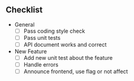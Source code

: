 ## Checklist
- General
  - [ ] Pass coding style check
  - [ ] Pass unit tests
  - [ ] API document works and correct
- New Feature
  - [ ] Add new unit test about the feature
  - [ ] Handle errors
  - [ ] Announce frontend, use flag or not affect